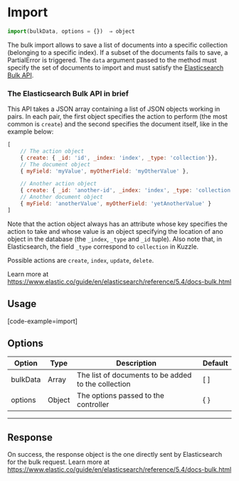 # Import

```javascript
import(bulkData, options = {})  ⇒ object
```

The bulk import allows to save a list of documents into a specific collection (belonging to a specific index). If a subset of the documents fails to save, a PartialError is triggered. The `data` argument passed to the method must specify the set of documents to import and must satisfy the [Elasticsearch Bulk API](https://www.elastic.co/guide/en/elasticsearch/reference/5.4/docs-bulk.html).

### The Elasticsearch Bulk API in brief

This API takes a JSON array containing a list of JSON objects working in pairs. In each pair, the first object specifies the action to perform (the most common is `create`) and the second specifies the document itself, like in the example below:

```javascript
[
    // The action object
    { create: { _id: 'id', _index: 'index', _type: 'collection'}},
    // The document object
    { myField: 'myValue', myOtherField: 'myOtherValue' },

    // Another action object
    { create: { _id: 'another-id', _index: 'index', _type: 'collection'}},
    // Another document object
    { myField: 'anotherValue', myOtherField: 'yetAnotherValue' }
]
```

Note that the action object always has an attribute whose key specifies the action to take and whose value is an object specifying the location of ano object in the database (the `_index`, `_type` and `_id` tuple). Also note that, in Elasticsearch, the field `_type` correspond to `collection` in Kuzzle.

Possible actions are `create`, `index`, `update`, `delete`.

Learn more at https://www.elastic.co/guide/en/elasticsearch/reference/5.4/docs-bulk.html

## Usage

[code-example=import]

## Options


| Option    | Type   | Description                                         | Default |
| --------- | ------ | --------------------------------------------------- | ------- |
| bulkData  | Array  | The list of documents to be added to the collection | [ ]     |
| options   | Object | The options passed to the controller                | { }     |


---

## Response

On success, the response object is the one directly sent by Elasticsearch for the bulk request. Learn more at https://www.elastic.co/guide/en/elasticsearch/reference/5.4/docs-bulk.html
